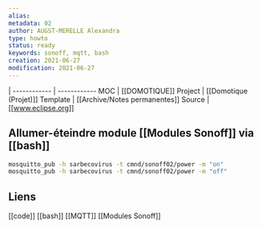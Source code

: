 ```yaml
---
alias:
metadata: 02
author: AUGST-MERELLE Alexandra
type: howto
status: ready
keywords: sonoff, mqtt, bash
creation: 2021-06-27
modification: 2021-06-27
---
```

 | 
------------ | ------------
MOC | [[DOMOTIQUE]]
Project | [[Domotique (Projet)]]
Template | [[Archive/Notes permanentes]]
Source | [[www.eclipse.org]]
## Allumer-éteindre module [[Modules Sonoff]] via [[bash]]
```bash
mosquitto_pub -h sarbecovirus -t cmnd/sonoff02/power -m "on"
mosquitto_pub -h sarbecovirus -t cmnd/sonoff02/power -m "off"
```
## Liens
[[code]] [[bash]] [[MQTT]] [[Modules Sonoff]]